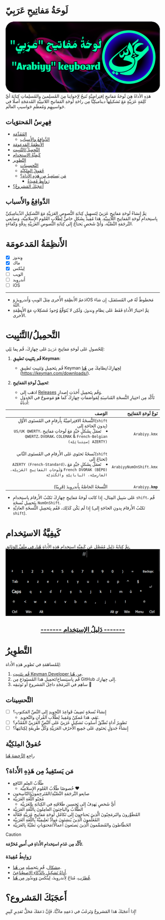 # <a id="introduction"></a>لَوحَةُ مَفاتِيحِ عَرَبِيّ  
![Banner](Visuals/Banner.png)  
هَذِهِ الأداةُ هِيَ لَوحَةُ مَفاتيحٍ إفتِراضِيَّةٍ تُتيحُ لِإخوانِنا مِنَ المُسلِمينَ والمُسلِماتِ كِتابَةَ أيِّ كَلِمَةٍ عَرَبِيَّةٍ مَعَ تَشكيلِها ديناميكِيًّا مِن راحَةِ لَوحَةِ المَفاتيحِ اللاتينِيَّةِ المُدمَجَةِ أصلًا في حَواسيبِهِم وَمُعظَمِ حَواسيبِ العالَم.

## فِهرِسُ المَحتوَيات  
- [المُقَدِّمَة](#introduction)  
  - [الدَّوافِعُ والأَسباب](#motivations-and-reasons)  
- [الأَنظِمَةُ المَدعومَة](#supported-platforms)  
- [التَّحمِيلُ/التَّثبِيت](#download-install)  
- [كَيفِيَّةُ الاستِخدام](#usage)  
- [التَّطوِير](#development)  
  - [التَّحسِينات](#improvements)  
  - [حُقوقُ المِلكِيَّة](#copyright)  
  - [مَن يَستَفِيدُ مِن هَذِهِ الأَداة؟](#this-tool-will-help)  
    - [رَوابِطُ مُفِيدَةٌ](#useful-links)  
- [أَعجَبَكَ المَشروعُ؟](#like-the-project)  

## <a id="motivations-and-reasons"></a>الدَّوافِعُ والأَسباب
تِمَّ إِنشاءُ لَوحَةِ مَفاتِيحِ عَرَبِيّ لِتَسهِيلِ كِتابَةِ النُّصوصِ العَرَبِيَّةِ مَعَ التَّشكِيلِ الدِّينامِيكِيِّ بِاستِخدامِ لَوحَةِ المَفاتِيحِ اللّاتِينِيَّةِ. هَذا مُفِيدٌ بِشَكلٍ خاصٍّ لِطُلّابِ العُلومِ الإِسلامِيَّة، وَصانِعي التَّرجَمَةِ النَّصِّيَّة، وَأَيِّ شَخصٍ يَحتاجُ إِلى كِتابَةِ النُّصوصِ العَرَبِيَّةِ بِدِقَّةٍ وَكَفاءَةٍ.  

# <a id="supported-platforms"></a>الأَنظِمَةُ المَدعومَة
- [x] ‏وِندوز  
- [x] ‏ماك  
- [x] ‏لِينُكس  
- [ ] ‏الويب  
- [ ] ‏أَندروِيد  
- [ ] ‏iOS  

---  
- دَعمُ الأَنظِمَةِ الأُخرى مِثلَ الويبِ وَأَندروِيدَ وَiOS مَخطوطٌ لَهُ في المُستَقبَل، إِن شاءَ اللَّهُ.  
- تِمَّ اختِبارُ الأَداةِ فَقَط عَلى نِظامِ وِندوزَ، وَلَكِن لا يُتَوَقَّعُ وُجودُ مُشكِلاتٍ مَعَ الأَنظِمَةِ الأُخرى.  

# <a id="download-install"></a>التَّحمِيلُ/التَّثبِيت
لِلحُصولِ عَلى لَوحَةِ مَفاتِيحِ `عَرَبِيّ` عَلى جِهازِكَ، قُم بِما يَلِي:  
1. **قُم بِتَثبِيتِ تَطبِيقِ Keyman**:  
   - قُم بِتَحمِيلِ وَتَثبِيتِ تَطبِيقِ Keyman لِجِهازِكَ/نِظامِكَ مِن [هُنا](https://keyman.com/downloads/)<br>(https://keyman.com/downloads/).  

2. **تَحمِيلُ لَوحَةِ المَفاتِيحِ**:  
   - اذهَب إِلى [Releases](https://github.com/O1Anas/Arabiyy-keyboard/releases) وَقُم بِتَحمِيلِ أَحَدَثِ إِصدارٍ.  
   - تَأَكَّد مِن اختِيارِ النُّسخَةِ المُناسِبَةِ لِمَواصَفاتِ جِهازِكَ كَما هوَ مَوضوحٌ في الجَدوَلِ أَدناهُ:  

| ‏الوَصف | ‏نَوعُ لَوحَةِ المَفاتِيح |
|--:|--:|
| ‏النُّسخَةُ الافتِراضِيَّةُ بِأَرقامٍ في المُستَوى الأَوَّلِ ‏(`shift` بِدونِ الحاجَةِ إِلى)<li dir="rtl">‏تَعمَلُ بِشَكلٍ جَيِّدٍ مَعَ لَوحاتِ مَفاتِيحِ `US/UK QWERTY`، `QWERTZ`، `DVORAK`، `COLEMAK` & `French-Belgian (‏AZERTY إستِثنائِيَّة)`</li>‏ | `Arabiyy.kmx` |
| ‏نُسخَةٌ تَحتَوي عَلى الأَرقامِ في المُستَوى الثّاني ‏(`shift` تَحتاجُ إِلى)<li dir="rtl">تَعمَلُ بِشَكلٍ جَيِّدٍ مَعَ `AZERTY (French-Standard)`، `French DVORAK (BÉPO)` وَ`لَوحاتِ المَفاتِيحِ العَرَبِيَّة، الفارِسِيَّة، اليابانِيَّةِ والكَنَدِيَّة`</li>‏ | `ArabiyyNumOnShift.kmx` | 
| النُّسخَةُ الخاصَّةُ بِأَندروِيدَ (قَرِيبًا) | `Arabiyy`**`.kmp`** | 
- عَلى سَبِيلِ المِثال، إِذا كانَت لَوحَةُ مَفاتِيحِ جِهازِكَ تَكتُبُ الأَرقامَ بِاستِخدامِ `shift`، قُم بِتَحمِيلِ نُسخَةِ `NumOnShift`.  
- إِذا لَم يَكُن كَذَلِك، فَقُم بِتَحمِيلِ النُّسخَةِ العادِيَّةِ (تَكتُبُ الأَرقامَ بِدونِ الحاجَةِ إِلى `shift`).

# <a id="usage"></a>كَيفِيَّةُ الاستِخدام
تِمَّ كِتابَةُ دَلِيلٍ مُفَصَّلٍ عَن كَيفِيَّةِ استِخدامِ هَذِهِ الأَداةِ [هُنا، في مِلَفِّ الوَثائِق.](Docs-ar.md)
![Preview](../Visuals/preview-9om.gif)

<div align="center"><h2><a href="Docs-ar.md">------- دَليلُ الإستِخدام -------</a></h2></div>

# <a id="development"></a>التَّطوِيرُ  
لِلمُساهَمَةِ في تَطوِيرِ هَذِهِ الأَداة:
1. [قُم بِتَثبِيتِ Keyman Developer مِن هُنا](https://keyman.com/developer/download).
2. قُم بِاستِنساخِ/تَحمِيلِ هَذا المُستَودَعِ مِن GitHub إِلى جِهازِك.
3. ساهِم في البَرمَجَةِ داخِلَ المَشروعِ أَو تَوثيقِه 💙

## <a id="improvements"></a>التَّحسِينات
- [ ] إِنشاءُ نُسخَةٍ تَضِيفُ قَواعِدَ التَّجوِيدِ إِلى النَّصِّ المَكتوبِ؟
  - نَعَم، هَذا مُمكِنٌ وَمُفِيدٌ لِطُلّابِ القُرآنِ والتَّجوِيدِ.
- [ ] تَطوِيرُ أَداةٍ تُطَبِّقُ أُسلوبَ تَشكِيلِ عَرَبِيّ عَلى النَّصِّ العَرَبِيِّ المُقَدَّمِ؟
- [ ] إِنشاءُ جَدوَلٍ يَحتَوي عَلى جَمِيعِ الأَحرُفِ العَرَبِيَّةِ وَكُلِّ طَرِيقَةٍ لِكِتابَتِها؟

## <a id="copyright"></a>حُقوقُ المِلكِيَّة
راجِع [الرُّخصَةَ هُنا](LICENSE-ar.md)

## <a id="this-tool-will-help"></a>مَن يَستَفِيدُ مِن هَذِهِ الأَداة؟
- طُلّابُ العِلمِ النّافِع
  - خُصوصًا طُلّابُ العُلومِ الإِسلامِيَّة ❤️
- صانِعو التَّرجَمَةِ النَّصِّيَّةِ/المُتَرجِمونَ/النّاسِخون
- مُحِبّو اللُّغَةِ العَرَبِيَّة
  - أَيُّ شَخصٍ يَهدِفُ إِلى تَحسِينِ طَلاقَتِهِ في الكِتابَةِ بِالعَرَبِيَّة
- الطُّلّابُ والباحِثونَ العامِلونَ بِاللُّغَةِ العَرَبِيَّة
- المُطَوِّرونَ والبَرمَجِيّونَ الَّذِينَ يَحتاجونَ إِلى تَكامُلِ لَوحَةِ مَفاتِيحٍ عَرَبِيَّةٍ فَعّالَة
- المُعَلِّمونَ الَّذِينَ يُنشِئونَ مَوادَّ تَعلِيمِيَّةً بِاللُّغَةِ العَرَبِيَّة
- الخَطّاطونَ والمُصَمِّمونَ الَّذِينَ يَصنَعونَ أَعمالًا/مَحتوَياتٍ نَصِّيَّةً بِالعَرَبِيَّة

> [!CAUTION]  
> **تَأَكَّد مِن عَدَمِ استِخدامِ الأَداةِ في أُمورٍ مُحَرَّمَة.**

### <a id="useful-links"></a>رَوابِطُ مُفِيدَة
- [مِشكال](https://github.com/linuxscout/mishkal)، قُم بِتَحمِيلِهِ [مِن هُنا](https://sourceforge.net/projects/mishkal/files/).
- [أَداةُ تَشكِيلٍ بِالذَّكاءِ الاصطِناعِيّ](https://www.tashkil.net/tashkil).
- [قُطرُب](https://github.com/linuxscout/qutrub)، مُتاحٌ لِأَندروِيدَ، لِينُكسَ وَوِندُوز [مِن هُنا](https://qutrub.arabeyes.org/download/).

# <a id="like-the-project"></a>أَعجَبَكَ المَشروع؟
إِذا أَعجَبَكَ هَذا المَشروعُ وَتَرغَبُ في دَعمِهِ مادِّيًّا، فَإِنَّ دَعمَكَ مَحَلُّ تَقدِيرٍ كَبِيرٍ!